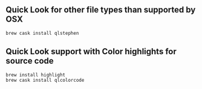 
## Quick Look for other file types than supported by OSX
```
brew cask install qlstephen
```
## Quick Look support with Color highlights for source code
```
brew install highlight
brew cask install qlcolorcode
```

